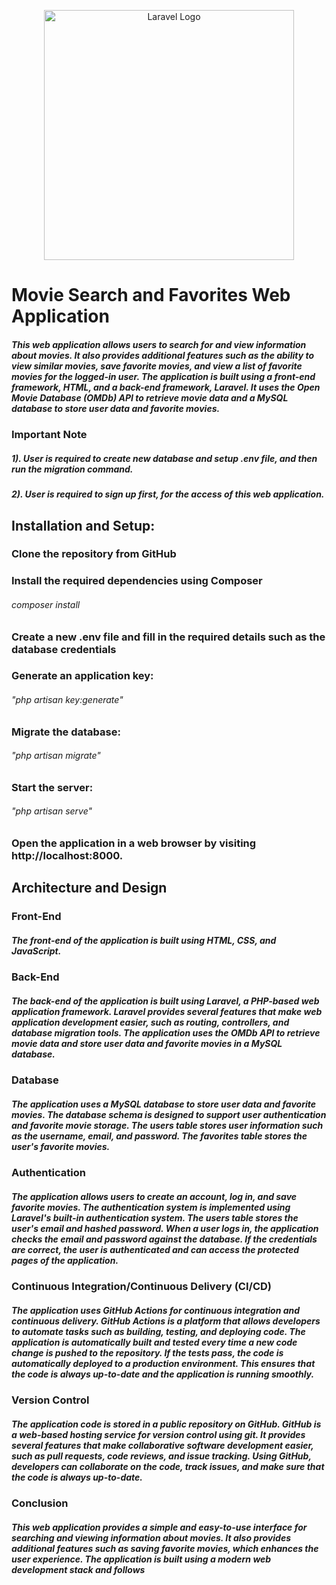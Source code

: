 <p align="center"><a href="https://laravel.com" target="_blank"><img src="https://raw.githubusercontent.com/laravel/art/master/logo-lockup/5%20SVG/2%20CMYK/1%20Full%20Color/laravel-logolockup-cmyk-red.svg" width="400" alt="Laravel Logo"></a></p>


<h1>Movie Search and Favorites Web Application</h1>

<h5>This web application allows users to search for and view information about movies. It also provides additional features such as the ability to view similar movies, save favorite movies, and view a list of favorite movies for the logged-in user. The application is built using a front-end framework, HTML, and a back-end framework, Laravel. It uses the Open Movie Database (OMDb) API to retrieve movie data and a MySQL database to store user data and favorite movies.</h5>

<h3 style="font-color:red;">Important Note</h3>
<h5>1). User is required to create new database and setup .env file, and then run the migration command.</h5>
<h5>2). User is required to sign up first, for the access of this web application.</h5>

<h2>Installation and Setup:</h2>
<h3>Clone the repository from GitHub</h3>

<h3>Install the required dependencies using Composer</h3>
   <h6> composer install</h6>

<h3>Create a new .env file and fill in the required details such as the database credentials</h3>

<h3>Generate an application key:</h3>
    <h6>"php artisan key:generate"</h6>

<h3>Migrate the database:</h3>
    <h6>"php artisan migrate"</h6>

<h3>Start the server:</h3>
    <h6>"php artisan serve"<h6>

<h3>Open the application in a web browser by visiting http://localhost:8000.</h3>

<h2>Architecture and Design</h2>
<h3>Front-End</h3>
<h5>The front-end of the application is built using HTML, CSS, and JavaScript.</h5>

<h3>Back-End</h3>
<h5>The back-end of the application is built using Laravel, a PHP-based web application framework. Laravel provides several features that make web application development easier, such as routing, controllers, and database migration tools. The application uses the OMDb API to retrieve movie data and store user data and favorite movies in a MySQL database.</h5>

<h3>Database</h3>
<h5>The application uses a MySQL database to store user data and favorite movies. The database schema is designed to support user authentication and favorite movie storage. The users table stores user information such as the username, email, and password. The favorites table stores the user's favorite movies.</h5>

<h3>Authentication</h3>
<h5>The application allows users to create an account, log in, and save favorite movies. The authentication system is implemented using Laravel's built-in authentication system. The users table stores the user's email and hashed password. When a user logs in, the application checks the email and password against the database. If the credentials are correct, the user is authenticated and can access the protected pages of the application.</h5>

<h3>Continuous Integration/Continuous Delivery (CI/CD)</h3>
<h5>The application uses GitHub Actions for continuous integration and continuous delivery. GitHub Actions is a platform that allows developers to automate tasks such as building, testing, and deploying code. The application is automatically built and tested every time a new code change is pushed to the repository. If the tests pass, the code is automatically deployed to a production environment. This ensures that the code is always up-to-date and the application is running smoothly.</h5>

<h3>Version Control</h3>
<h5>The application code is stored in a public repository on GitHub. GitHub is a web-based hosting service for version control using git. It provides several features that make collaborative software development easier, such as pull requests, code reviews, and issue tracking. Using GitHub, developers can collaborate on the code, track issues, and make sure that the code is always up-to-date.</h5>

<h3>Conclusion</h3>
<h5>This web application provides a simple and easy-to-use interface for searching and viewing information about movies. It also provides additional features such as saving favorite movies, which enhances the user experience. The application is built using a modern web development stack and follows</h5>




